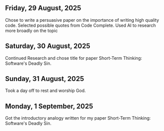 ## Friday, 29 August, 2025

Chose to write a persuasive paper on the importance of writing high quality code. 
Selected possible quotes from Code Complete. 
Used AI to research more broadly on the topic

## Saturday, 30 August, 2025

Continued Research and chose title for paper Short-Term Thinking: Software's Deadly Sin. 

## Sunday, 31 August, 2025

Took a day off to rest and worship God. 

## Monday, 1 September, 2025

Got the introductory analogy written for my paper Short-Term Thinking: Software's Deadly Sin. 
